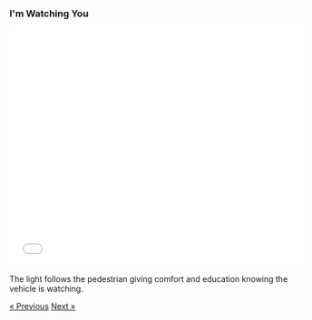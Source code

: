 ### I'm Watching You

<div class="text-center">
  <iframe src="./i-watch-you.html" style="width: 520px; height: 420px; border: 0px" align="center"></iframe>
  <p class="lead">
    The light follows the pedestrian giving comfort and education knowing the vehicle is watching. 
  </p>
  <a class="btn btn-primary btn-lg" tabindex="-1" role="button"  href="{{site.baseurl}}/scenario/i-see-you">&laquo; Previous</a>
  <a class="btn btn-primary btn-lg" tabindex="-1" role="button"  href="{{site.baseurl}}/scenario/no-sneaking">Next &raquo;</a>
</div>
